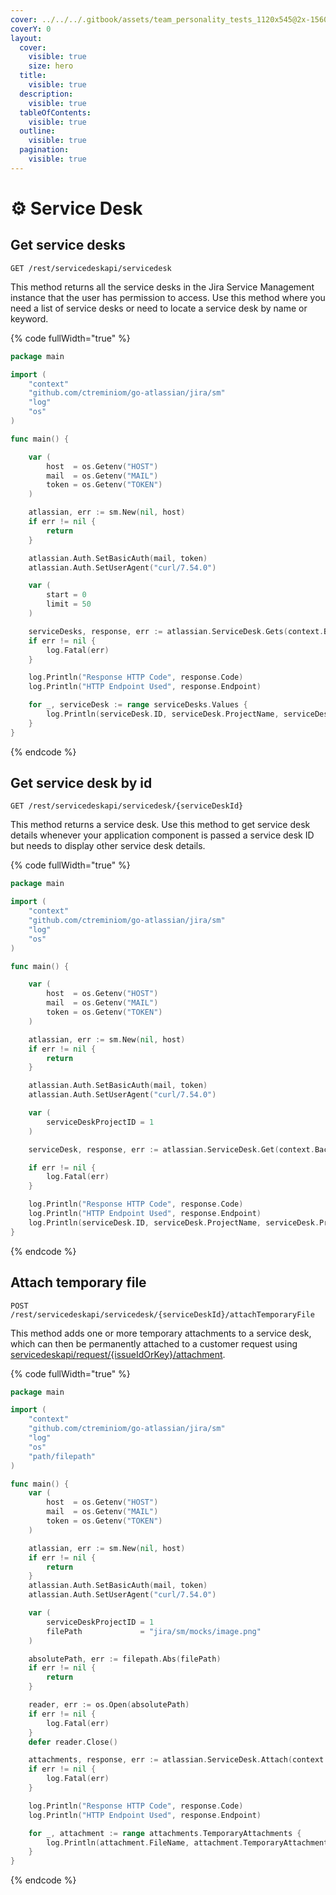 ```yaml
---
cover: ../../../.gitbook/assets/team_personality_tests_1120x545@2x-1560x760.jpeg
coverY: 0
layout:
  cover:
    visible: true
    size: hero
  title:
    visible: true
  description:
    visible: true
  tableOfContents:
    visible: true
  outline:
    visible: true
  pagination:
    visible: true
---
```


# ⚙ Service Desk

## Get service desks

`GET /rest/servicedeskapi/servicedesk`

This method returns all the service desks in the Jira Service Management instance that the user has permission to access. Use this method where you need a list of service desks or need to locate a service desk by name or keyword.

{% code fullWidth="true" %}
```go
package main

import (
	"context"
	"github.com/ctreminiom/go-atlassian/jira/sm"
	"log"
	"os"
)

func main() {

	var (
		host  = os.Getenv("HOST")
		mail  = os.Getenv("MAIL")
		token = os.Getenv("TOKEN")
	)

	atlassian, err := sm.New(nil, host)
	if err != nil {
		return
	}

	atlassian.Auth.SetBasicAuth(mail, token)
	atlassian.Auth.SetUserAgent("curl/7.54.0")

	var (
		start = 0
		limit = 50
	)

	serviceDesks, response, err := atlassian.ServiceDesk.Gets(context.Background(), start, limit)
	if err != nil {
		log.Fatal(err)
	}

	log.Println("Response HTTP Code", response.Code)
	log.Println("HTTP Endpoint Used", response.Endpoint)

	for _, serviceDesk := range serviceDesks.Values {
		log.Println(serviceDesk.ID, serviceDesk.ProjectName, serviceDesk.ProjectKey)
	}
}
```
{% endcode %}

## Get service desk by id

`GET /rest/servicedeskapi/servicedesk/{serviceDeskId}`

This method returns a service desk. Use this method to get service desk details whenever your application component is passed a service desk ID but needs to display other service desk details.

{% code fullWidth="true" %}
```go
package main

import (
	"context"
	"github.com/ctreminiom/go-atlassian/jira/sm"
	"log"
	"os"
)

func main() {

	var (
		host  = os.Getenv("HOST")
		mail  = os.Getenv("MAIL")
		token = os.Getenv("TOKEN")
	)

	atlassian, err := sm.New(nil, host)
	if err != nil {
		return
	}

	atlassian.Auth.SetBasicAuth(mail, token)
	atlassian.Auth.SetUserAgent("curl/7.54.0")

	var (
		serviceDeskProjectID = 1
	)

	serviceDesk, response, err := atlassian.ServiceDesk.Get(context.Background(), serviceDeskProjectID)

	if err != nil {
		log.Fatal(err)
	}

	log.Println("Response HTTP Code", response.Code)
	log.Println("HTTP Endpoint Used", response.Endpoint)
	log.Println(serviceDesk.ID, serviceDesk.ProjectName, serviceDesk.ProjectKey)
}
```
{% endcode %}

## Attach temporary file

`POST /rest/servicedeskapi/servicedesk/{serviceDeskId}/attachTemporaryFile`

This method adds one or more temporary attachments to a service desk, which can then be permanently attached to a customer request using [servicedeskapi/request/{issueIdOrKey}/attachment](https://developer.atlassian.com/cloud/jira/service-desk/rest/api-group-servicedesk/#api-rest-servicedeskapi-servicedesk-servicedeskid-attachtemporaryfile-post).

{% code fullWidth="true" %}
```go
package main

import (
	"context"
	"github.com/ctreminiom/go-atlassian/jira/sm"
	"log"
	"os"
	"path/filepath"
)

func main() {
	var (
		host  = os.Getenv("HOST")
		mail  = os.Getenv("MAIL")
		token = os.Getenv("TOKEN")
	)

	atlassian, err := sm.New(nil, host)
	if err != nil {
		return
	}
	atlassian.Auth.SetBasicAuth(mail, token)
	atlassian.Auth.SetUserAgent("curl/7.54.0")

	var (
		serviceDeskProjectID = 1
		filePath             = "jira/sm/mocks/image.png"
	)

	absolutePath, err := filepath.Abs(filePath)
	if err != nil {
		return
	}

	reader, err := os.Open(absolutePath)
	if err != nil {
		log.Fatal(err)
	}
	defer reader.Close()

	attachments, response, err := atlassian.ServiceDesk.Attach(context.Background(), serviceDeskProjectID, filePath, reader)
	if err != nil {
		log.Fatal(err)
	}

	log.Println("Response HTTP Code", response.Code)
	log.Println("HTTP Endpoint Used", response.Endpoint)

	for _, attachment := range attachments.TemporaryAttachments {
		log.Println(attachment.FileName, attachment.TemporaryAttachmentID)
	}
}
```
{% endcode %}
